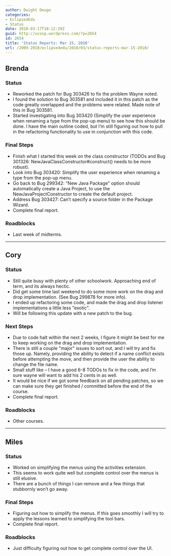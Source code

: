 ```yaml
---
author: Dwight Deugo
categories:
- Eclipse4Edu
- Status
date: 2010-03-17T18:12:29Z
guid: http://ucosp.wordpress.com/?p=2654
id: 2654
title: 'Status Reports: Mar 15, 2010'
url: /2009-2010/eclipse4edu/2010/03/status-reports-mar-15-2010/
---
```


## **Brenda**

### Status

  * Reworked the patch for Bug 303426 to fix the problem Wayne noted.
  * I found the solution to Bug 303581 and included it in this patch as the code greatly overlapped and the problems were related. Made note of this in Bug 303581.
  * Started investigating into Bug 303420 (Simplify the user experience when renaming a type from the pop-up menu) to see how this should be done. I have the main outline coded, but I&#8217;m still figuring out how to pull in the refactoring functionality to use in conjunction with this code.

### Final Steps

  * Finish what I started this week on the class constructor (TODOs and Bug 301326: NewJavaClassConstructor#construct() needs to be more robust).
  * Look into Bug 303420: Simplify the user experience when renaming a type from the pop-up menu.
  * Go back to Bug 299342: "New Java Package" option should automatically create a Java Project, to use the NewJavaProjectConstructor to create the default project.
  * Address Bug 303427: Can&#8217;t specify a source folder in the Package Wizard.
  * Complete final report.

### Roadblocks

<ul type="disc">
  <li>
    Last week of midterms.
  </li>
</ul>

* * *

## **Cory**

### Status

  * Still quite busy with plenty of other schoolwork. Approaching end of term, and its always hectic.
  * Did get some time last weekend to do some more work on the drag and drop implementation. (See Bug 299878 for more info). 
  * I ended up refactoring some code, and made the drag and drop listener implementations a little less "exotic". 
  * Will be following this update with a new patch to the bug. 

### Next Steps

  * Due to code halt within the next 2 weeks, I figure it might be best for me to keep working on the drag and drop implementation.
  * There is still a couple "major" issues to sort out, and I will try and fix those up. Namely, providing the ability to detect if a name conflict exists before attempting the move, and then provide the user the ability to change the file name. 
  * Small stuff like &#8211; I have a good 6-8 TODOs to fix in the code, and I&#8217;m sure wayne will want to add his 2 cents in as well.
  * It would be nice if we got some feedback on all pending patches, so we can make sure they get finished / committed before the end of the course. 
  * Complete final report.

### Roadblocks

<ul type="disc">
  <li>
    Other courses.
  </li>
</ul>

* * *

## **Miles**

### Status

  * Worked on simplifying the menus using the activities extension. 
  * This seems to work quite well but complete control over the menus is still elusive.
  * There are a bunch of things I can remove and a few things that stubbornly won’t go away.

### Final Steps

  * Figuring out how to simplify the menus. If this goes smoothly I will try to apply the lessons learned to simplifying the tool bars.
  * Complete final report.

### Roadblocks

<ul type="disc">
  <li>
    Just difficulty figuring out how to get complete control over the UI.
  </li>
</ul>